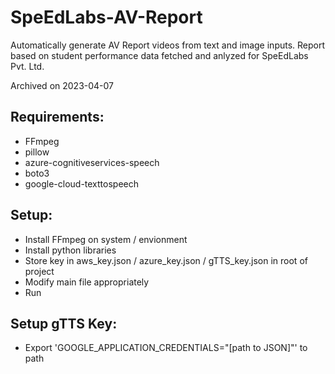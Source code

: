 # SpeEdLabs-AV-Report
Automatically generate AV Report videos from text and image inputs. Report based on student performance data fetched and anlyzed for SpeEdLabs Pvt. Ltd.

Archived on 2023-04-07

## Requirements:
* FFmpeg
* pillow
* azure-cognitiveservices-speech
* boto3
* google-cloud-texttospeech 

## Setup:
* Install FFmpeg on system / envionment
* Install python libraries
* Store key in aws_key.json / azure_key.json / gTTS_key.json in root of project
* Modify main file appropriately
* Run

## Setup gTTS Key:
* Export 'GOOGLE_APPLICATION_CREDENTIALS="[path to JSON]"' to path
